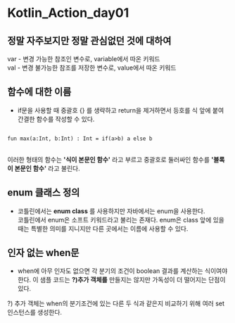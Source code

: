 # Kotlin_Action_day01

## 정말 자주보지만 정말 관심없던 것에 대하여
var - 변경 가능한 참조인 변수로, variable에서 따온 키워드   
val - 변경 불가능한 참조를 저장한 변수로, value에서 따온 키워드   

## 함수에 대한 이름
- if문을 사용할 때 중괄호 {} 를 생략하고 return을 제거하면서 등호를 식 앞에 붙여 간결한 함수를 작성할 수 있다.
<pre>
<code>
fun max(a:Int, b:Int) : Int = if(a>b) a else b
</code>
</pre>
이러한 형태의 함수는 **'식이 본문인 함수'** 라고 부르고 중괄호로 둘러싸인 함수를 **'블록이 본문인 함수'** 라고 불린다.

## enum 클래스 정의
- 코틀린에서는 **enum class** 를 사용하지만 자바에서는 enum을 사용한다.   
코틀린에서 enum은 소프트 키워드라고 불리는 존재다. enum은 class 앞에 있을 때는 특별한 의미를 지니지만 다른 곳에서는 이름에 사용할 수 있다.

## 인자 없는 when문
- when에 아무 인자도 없으면 각 분기의 조건이 boolean 결과를 계산하는 식이여야 한다. 이 샘플 코드는 **?)추가 객체를** 만들지는 않지만 가독성이 더 떨어지는 단점이 있다.

?) 추가 객체는 when의 분기조건에 있는 다른 두 식과 같은지 비교하기 위해 여러 set인스턴스를 생성한다.
